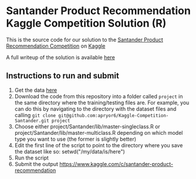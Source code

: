 # Santander Product Recommendation Kaggle Competition Solution (R)

This is the source code for our solution to the [Santander Product Recommendation Competition](https://www.kaggle.com/c/santander-product-recommendation) on [Kaggle](www.kaggle.com)

A full writeup of the solution is available [here](http://alanpryorjr.com/Kaggle-Competition-Santander-Solution/)

## Instructions to run and submit
1. Get the data [here](https://www.kaggle.com/c/santander-product-recommendation/data)
2. Download the code from this repository into a folder called `project` in the same directory where the training/testing files are. For example, you can do this by navigating to the directory with the dataset files and calling `git clone git@github.com:apryor6/Kaggle-Competition-Santander.git project`
3. Choose either project/Santander/lib/master-singleclass.R or project/Santander/lib/master-multiclass.R depending on which model type you want to use (the former is slightly better)
4. Edit the first line of the script to point to the directory where you save the dataset like so: setwd("/my/data/is/here")  
5. Run the script
6. Submit the output https://www.kaggle.com/c/santander-product-recommendation
  

      
